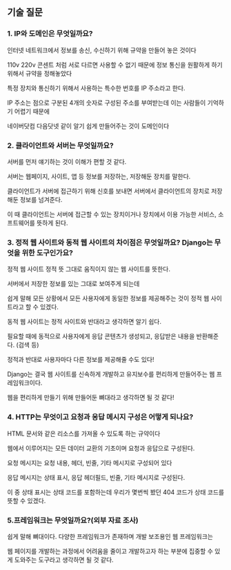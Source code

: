 ## 기술 질문



### 1. IP와 도메인은 무엇일까요?

인터넷 네트워크에서 정보를 송신, 수신하기 위해 규약을 만들어 놓은 것이다 

110v 220v 콘센트 처럼 서로 다르면 사용할 수 없기 때문에 정보 통신을 원활하게 하기 위해서 규약을 정해놓았다

특정 장치와 통신하기 위해서 사용하는 특수한 번호를 IP 주소라고 한다. 

IP 주소는 점으로 구분된 4개의 숫자로 구성된 주소를 부여받는데 이는 사람들이 기억하기 어렵기 때문에

네이버닷컴 다음닷넷 같이 알기 쉽게 만들어주는 것이 도메인이다



### 2. 클라이언트와 서버는 무엇일까요?

서버를 먼저 얘기하는 것이 이해가 편할 것 같다.

서버는 웹페이지, 사이트, 앱 등 정보를 저장하는, 저장해둔 장치를 말한다. 

클라이언트가 서버에 접근하기 위해 신호를 보내면 서버에서 클라이언트의 장치로 저장해둔 정보를 넘겨준다.

이 때 클라이언트는 서버에 접근할 수 있는 장치이거나 장치에서 이용 가능한 서비스, 소프트웨어를 뜻하게 된다.



### 3. 정적 웹 사이트와 동적 웹 사이트의 차이점은 무엇일까요? Django는 무엇을 위한 도구인가요?

정적 웹 사이트 정적 뜻 그대로 움직이지 않는 웹 사이트를 뜻한다.

서버에서 저장한 정보를 있는 그대로 보여주게 되는데 

쉽게 말해 모든 상황에서 모든 사용자에게 동일한 정보를 제공해주는 것이 정적 웹 사이트라고 할 수 있겠다.



동적 웹 사이트는 정적 사이트와 반대라고 생각하면 알기 쉽다.

필요할 때에 동적으로 사용자에게 응답 콘텐츠가 생성되고, 응답받은 내용을 반환해준다. (검색 등)

정적과 반대로 사용자마다 다른 정보를 제공해줄 수도 있다!



Django는 결국 웹 사이트를 신속하게 개발하고 유지보수를 편리하게 만들어주는 웹 프레임워크이다.

웹을 편리하게 만들기 위해 만들어둔 뼈대라고 생각하면 될 것 같다!



### 4. HTTP는 무엇이고 요청과 응답 메시지 구성은 어떻게 되나요?

HTML 문서와 같은 리소스를 가져올 수 있도록 하는 규약이다

웹에서 이루어지는 모든 데이터 교환의 기초이며 요청과 응답으로 구성된다.

요청 메시지는 요청 내용, 헤더, 빈줄, 기타 메시지로 구성되어 있다

응답 메시지는 상태 표시, 응답 헤더필드, 빈줄, 기타 메시지로 구성된다.

이 중 상태 표시는 상태 코드를 포함하는데 우리가 몇번씩 봤던 404 코드가 상태 코드를 뜻할 수 있겠다.





### 5.프레임워크는 무엇일까요?(외부 자료 조사)

쉽게 말해 뼈대이다. 다양한 프레임워크가 존재하며 개발 보조용인 웹 프레임워크는 

웹 페이지를 개발하는 과정에서 어려움을 줄이고 개발하고자 하는 부분에 집중할 수 있게 도와주는 도구라고 생각하면 될 것 같다.